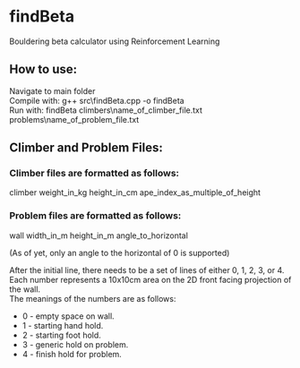 # findBeta
Bouldering beta calculator using Reinforcement Learning

## How to use:

Navigate to main folder  
Compile with: g++ src\findBeta.cpp -o findBeta  
Run with: findBeta climbers\name_of_climber_file.txt problems\name_of_problem_file.txt

## Climber and Problem Files:

### Climber files are formatted as follows:

climber weight_in_kg height_in_cm ape_index_as_multiple_of_height

### Problem files are formatted as follows:

wall width_in_m height_in_m angle_to_horizontal

(As of yet, only an angle to the horizontal of 0 is supported)

After the initial line, there needs to be a set of lines of either 0, 1, 2, 3, or 4. Each number represents a 10x10cm area on the 2D front facing projection of the wall.  
The meanings of the numbers are as follows:  
* 0 - empty space on wall.
* 1 - starting hand hold.
* 2 - starting foot hold.
* 3 - generic hold on problem.
* 4 - finish hold for problem.
